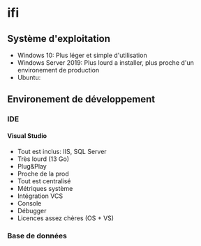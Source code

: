 # ifi

## Système d'exploitation

* Windows 10: Plus léger et simple d'utilisation
* Windows Server 2019: Plus lourd a installer, plus proche d'un environement de production
* Ubuntu: 

## Environement de développement

### IDE

#### Visual Studio

* Tout est inclus: IIS, SQL Server
* Très lourd (13 Go)
* Plug&Play
* Proche de la prod
* Tout est centralisé
* Métriques système
* Intégration VCS
* Console
* Débugger
* Licences assez chères (OS + VS)

### Base de données

